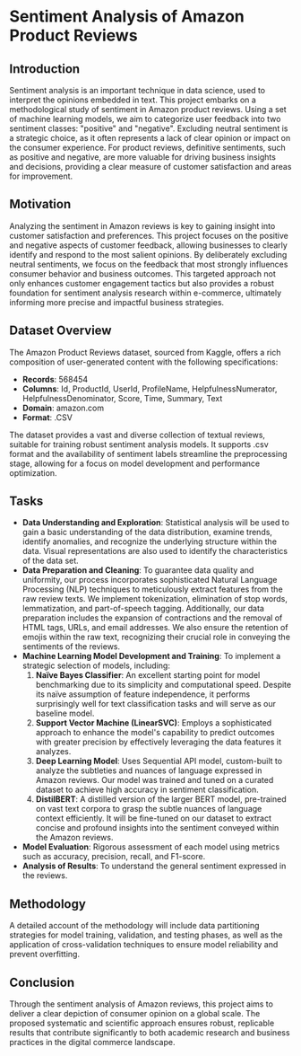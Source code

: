 # Sentiment Analysis of Amazon Product Reviews

## Introduction
Sentiment analysis is an important technique in data science, used to interpret the opinions embedded in text. This project embarks on a methodological study of sentiment in Amazon product reviews. Using a set of machine learning models, we aim to categorize user feedback into two sentiment classes: "positive" and "negative". Excluding neutral sentiment is a strategic choice, as it often represents a lack of clear opinion or impact on the consumer experience. For product reviews, definitive sentiments, such as positive and negative, are more valuable for driving business insights and decisions, providing a clear measure of customer satisfaction and areas for improvement.

## Motivation
Analyzing the sentiment in Amazon reviews is key to gaining insight into customer satisfaction and preferences. This project focuses on the positive and negative aspects of customer feedback, allowing businesses to clearly identify and respond to the most salient opinions. By deliberately excluding neutral sentiments, we focus on the feedback that most strongly influences consumer behavior and business outcomes. This targeted approach not only enhances customer engagement tactics but also provides a robust foundation for sentiment analysis research within e-commerce, ultimately informing more precise and impactful business strategies.

## Dataset Overview
The Amazon Product Reviews dataset, sourced from Kaggle, offers a rich composition of user-generated content with the following specifications:
- **Records**: 568454
- **Columns**: Id, ProductId, UserId, ProfileName, HelpfulnessNumerator, HelpfulnessDenominator, Score, Time, Summary, Text
- **Domain**: amazon.com
- **Format**: .CSV

The dataset provides a vast and diverse collection of textual reviews, suitable for training robust sentiment analysis models. It supports .csv format and the availability of sentiment labels streamline the preprocessing stage, allowing for a focus on model development and performance optimization.

## Tasks
- **Data Understanding and Exploration**: Statistical analysis will be used to gain a basic understanding of the data distribution, examine trends, identify anomalies, and recognize the underlying structure within the data. Visual representations are also used to identify the characteristics of the data set.
- **Data Preparation and Cleaning**: To guarantee data quality and uniformity, our process incorporates sophisticated Natural Language Processing (NLP) techniques to meticulously extract features from the raw review texts. We implement tokenization, elimination of stop words, lemmatization, and part-of-speech tagging. Additionally, our data preparation includes the expansion of contractions and the removal of HTML tags, URLs, and email addresses. We also ensure the retention of emojis within the raw text, recognizing their crucial role in conveying the sentiments of the reviews.
- **Machine Learning Model Development and Training**: To implement a strategic selection of models, including:
  1. **Naïve Bayes Classifier**: An excellent starting point for model benchmarking due to its simplicity and computational speed. Despite its naïve assumption of feature independence, it performs surprisingly well for text classification tasks and will serve as our baseline model.
  2. **Support Vector Machine (LinearSVC)**: Employs a sophisticated approach to enhance the model's capability to predict outcomes with greater precision by effectively leveraging the data features it analyzes.
  3. **Deep Learning Model**: Uses Sequential API model, custom-built to analyze the subtleties and nuances of language expressed in Amazon reviews. Our model was trained and tuned on a curated dataset to achieve high accuracy in sentiment classification.
  4. **DistilBERT**: A distilled version of the larger BERT model, pre-trained on vast text corpora to grasp the subtle nuances of language context efficiently. It will be fine-tuned on our dataset to extract concise and profound insights into the sentiment conveyed within the Amazon reviews.
- **Model Evaluation**: Rigorous assessment of each model using metrics such as accuracy, precision, recall, and F1-score.
- **Analysis of Results**: To understand the general sentiment expressed in the reviews.

## Methodology
A detailed account of the methodology will include data partitioning strategies for model training, validation, and testing phases, as well as the application of cross-validation techniques to ensure model reliability and prevent overfitting.

## Conclusion
Through the sentiment analysis of Amazon reviews, this project aims to deliver a clear depiction of consumer opinion on a global scale. The proposed systematic and scientific approach ensures robust, replicable results that contribute significantly to both academic research and business practices in the digital commerce landscape.
